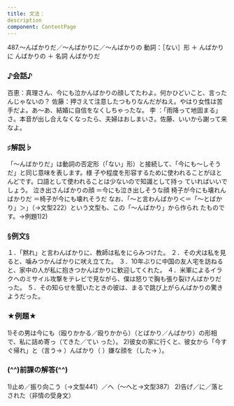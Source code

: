 ```yaml
---
title: 文法：
description
component: ContentPage
---
```



487.～んばかりだ／～んばかりに／～んばかりの
動詞：［ない］形 ＋ んばかりに
んばかりの ＋ 名詞
んばかりだ
### ♪会話♪
百恵：真理さん、今にも泣かんばかりの顔してたわよ。何かひどいこと、言ったんじゃないの？ 佐藤：押さえて注意したつもりなんだがねえ。やはり女性は苦手だよ。あ～あ、結婚に自信をなくしちゃったな。 李 ：「雨降って地固まる」さ。本音が出し合えなくなったら、夫婦はおしまいさ。佐藤、いいから謝って来なよ。
### ♯解説♭
「～んばかりだ」は動詞の否定形（「ない」形）と接続して、「今にも～しそうだ」と同じ意味を表します。様 子や程度を形容するために使われることがほとんどです。口語として使われることは少ないので知識として持っ ていればいいでしょう。
泣き出さんばかりの顔 ＝今にも泣き出しそうな顔 椅子が今にも壊れんばかりだ ＝椅子が今にも壊れそうだ
なお、「～と言わんばかり＜＝「～とばかり」＞」（→文型222）という文型も、この「～んばかり」から作られ たものです。→例題1)2)
### §例文§
１．「黙れ」と言わんばかりに、教師は私をにらみつけた。
２．その犬は私を見ると、噛みつかんばかりに吠え立てた。
３．10年ぶりに中国の友人宅を訪ねると、家中の人が私に抱きつかんばかりに歓迎してくれた。
４．米軍によるイラクへのミサイル攻撃をテレビで見ながら、僕は怒りで胸も張り裂けんばかりだった。
５．その知らせを聞いたときの彼は、まるで跳び上がらんばかりの驚きようだった。
### ★例題★
1)その男は今にも（殴りかかる／殴りかから）（とばかり／んばかり）の形相で、私に詰め寄っ（てきた／てい った）。
2)彼女の家に行くと、彼女から「今すぐ帰れ」と（言う→ ）んばかり（ ）嫌な顔を（した→ ）。
### (^^)前課の解答(^^)
1)止め／振り向こう（→文型441）／へ（～へと→文型387）
2)告げ／に／落とされた（非情の受身文）
